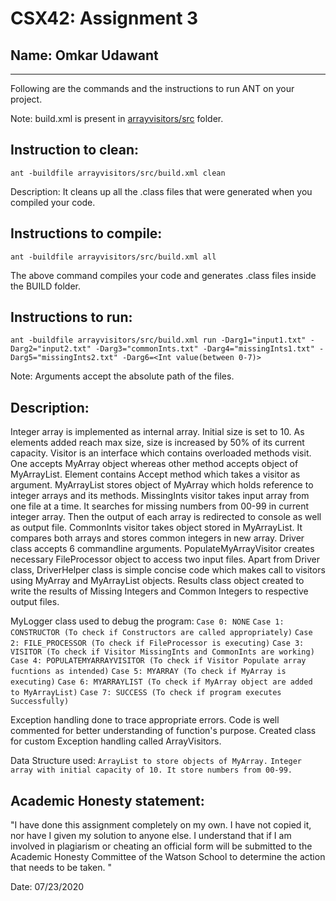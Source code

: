# CSX42: Assignment 3
## Name: Omkar Udawant

-----------------------------------------------------------------------

Following are the commands and the instructions to run ANT on your project.


Note: build.xml is present in [arrayvisitors/src](arrayvisitors/src/) folder.

## Instruction to clean:

```commandline
ant -buildfile arrayvisitors/src/build.xml clean
```

Description: It cleans up all the .class files that were generated when you
compiled your code.

## Instructions to compile:

```commandline
ant -buildfile arrayvisitors/src/build.xml all
```
The above command compiles your code and generates .class files inside the BUILD folder.

## Instructions to run:

```commandline
ant -buildfile arrayvisitors/src/build.xml run -Darg1="input1.txt" -Darg2="input2.txt" -Darg3="commonInts.txt" -Darg4="missingInts1.txt" -Darg5="missingInts2.txt" -Darg6=<Int value(between 0-7)>
```
Note: Arguments accept the absolute path of the files.


## Description:
Integer array is implemented as internal array. Initial size is set to 10. As elements added reach max size, size is increased by 50% of its current capacity.
Visitor is an interface which contains overloaded methods visit. One accepts MyArray object whereas other method accepts object of MyArrayList.
Element contains Accept method which takes a visitor as argument. 
MyArrayList stores object of MyArray which holds reference to integer arrays and its methods.
MissingInts visitor takes input array from one file at a time. It searches for missing numbers from 00-99 in current integer array. Then the output of each array is redirected to console as well as output file.
CommonInts visitor takes object stored in MyArrayList. It compares both arrays and stores common integers in new array.
Driver class accepts 6 commandline arguments. PopulateMyArrayVisitor creates necessary FileProcessor object to access two input files.
Apart from Driver class, DriverHelper class is simple concise code which makes call to visitors using MyArray and MyArrayList objects.
Results class object created to write the results of Missing Integers and Common Integers to respective output files.

MyLogger class used to debug the program: 
`Case 0: NONE`
`Case 1: CONSTRUCTOR (To check if Constructors are called appropriately)`
`Case 2: FILE_PROCESSOR (To check if FileProcessor is executing)`
`Case 3: VISITOR (To check if Visitor MissingInts and CommonInts are working)`
`Case 4: POPULATEMYARRAYVISITOR (To check if Visitor Populate array fucntions as intended)`
`Case 5: MYARRAY (To check if MyArray is executing)`
`Case 6: MYARRAYLIST (To check if MyArray object are added to MyArrayList)`
`Case 7: SUCCESS (To check if program executes Successfully)`

Exception handling done to trace appropriate errors. Code is well commented for better understanding of function's purpose.
Created class for custom Exception handling called ArrayVisitors.

Data Structure used:    `ArrayList to store objects of MyArray.`
                        `Integer array with initial capacity of 10. It store numbers from 00-99.`

## Academic Honesty statement:

"I have done this assignment completely on my own. I have not copied
it, nor have I given my solution to anyone else. I understand that if
I am involved in plagiarism or cheating an official form will be
submitted to the Academic Honesty Committee of the Watson School to
determine the action that needs to be taken. "

Date: 07/23/2020
